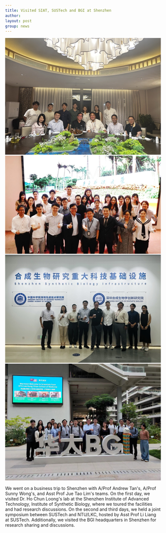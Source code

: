 ```yaml
---
title: Visited SIAT, SUSTech and BGI at Shenzhen
author: 
layout: post
group: news
---
```

<img src="/static/img/news/SZ1.jpeg"  class="img-fluid">

<img src="/static/img/news/SZ2.jpeg"  class="img-fluid">

<img src="/static/img/news/SZ3.jpeg"  class="img-fluid">

<img src="/static/img/news/SZ4.jpeg"  class="img-fluid">

We went on a business trip to Shenzhen with A/Prof Andrew Tan's, A/Prof Sunny Wong's, and Asst Prof Jue Tao Lim's teams. On the first day, we visited Dr. Ho Chun Loong's lab at the Shenzhen Institute of Advanced Technology, Institute of Synthetic Biology, where we toured the facilities and had research discussions. On the second and third days, we held a joint symposium between SUSTech and NTU/LKC, hosted by Asst Prof Li Liang at SUSTech. Additionally, we visited the BGI headquarters in Shenzhen for research sharing and discussions.
